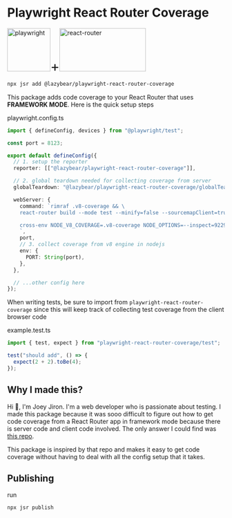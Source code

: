 # Playwright React Router Coverage

<a href="https://playwright.dev" style="display: inline-block">
<img height="100" width="100" alt="playwright" style="display: inline-block" src="https://playwright.dev/img/playwright-logo.svg" />
</a><span style="font-size: 2rem">+</span><a href="https://reactrouter.com" style="display: inline-block">
<img height="100" width="200" style="object-fit:contain; display: inline-block" alt="react-router" src="https://reactrouter.com/splash/hero-3d-logo.dark.webp" />
</a>

```bash
npx jsr add @lazybear/playwright-react-router-coverage
```

This package adds code coverage to your React Router that uses **FRAMEWORK MODE**.
Here is the quick setup steps

playwright.config.ts

```ts
import { defineConfig, devices } from "@playwright/test";

const port = 8123;

export default defineConfig({
  // 1. setup the reporter
  reporter: [["@lazybear/playwright-react-router-coverage"]],

  // 2. global teardown needed for collecting coverage from server
  globalTeardown: "@lazybear/playwright-react-router-coverage/globalTeardown",

  webServer: {
    command: `rimraf .v8-coverage && \
    react-router build --mode test --minify=false --sourcemapClient=true --sourcemapServer=true && \

    cross-env NODE_V8_COVERAGE=.v8-coverage NODE_OPTIONS=--inspect=9229 react-router-serve ./build/server/index.js
    `,
    port,
    // 3. collect coverage from v8 engine in nodejs
    env: {
      PORT: String(port),
    },
  },

  // ...other config here
});
```

When writing tests, be sure to import from `playwright-react-router-coverage` since this will keep track of collecting test coverage from the client browser code

example.test.ts

```ts
import { test, expect } from "playwright-react-router-coverage/test";

test("should add", () => {
  expect(2 + 2).toBe(4);
});
```

## Why I made this?

Hi 👋, I'm Joey Jiron. I'm a web developer who is passionate about testing. I made this package because it was sooo difficult to figure out how to get code coverage from a React Router app in framework mode because there is server code and client code involved. The only answer I could find was [this repo](https://github.com/cenfun/remix-with-playwright/tree/main).

This package is inspired by that repo and makes it easy to get code coverage without having to deal with all the config setup that it takes.

## Publishing

run

```bash
npx jsr publish
```
